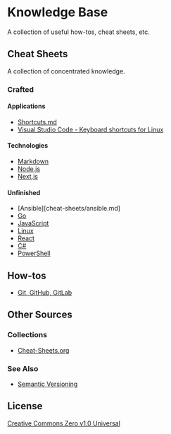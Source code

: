 # Knowledge Base

A collection of useful how-tos, cheat sheets, etc.

## Cheat Sheets

A collection of concentrated knowledge.

### Crafted

#### Applications

- [Shortcuts.md](Cheat-Sheets/Shortcuts.md)
- [Visual Studio Code - Keyboard shortcuts for Linux](https://code.visualstudio.com/shortcuts/keyboard-shortcuts-linux.pdf)

#### Technologies

- [Markdown](Cheat-Sheets/Markdown.md)
- [Node.js](Cheat-Sheets/Node.js.md)
- [Next.js](Cheat-Sheets/Next.js.md)

#### Unfinished

- [Ansible][cheat-sheets/ansible.md]
- [Go](Cheat-Sheets/Go.md)
- [JavaScript](Cheat-Sheets/JavaScript.md)
- [Linux](Cheat-Sheets/Linux.md)
- [React](Cheat-Sheets/React.md)
- [C#](Cheat-Sheets/C#.md)
- [PowerShell](Cheat-Sheets/PowerShell.md)

## How-tos

- [Git, GitHub, GitLab](How-Tos/Git-GitHub-GitLab.md)

## Other Sources

### Collections

- [Cheat-Sheets.org](http://www.cheat-sheets.org/)

### See Also

- [Semantic Versioning](https://semver.org/)

## License

[Creative Commons Zero v1.0 Universal](LICENSE)
